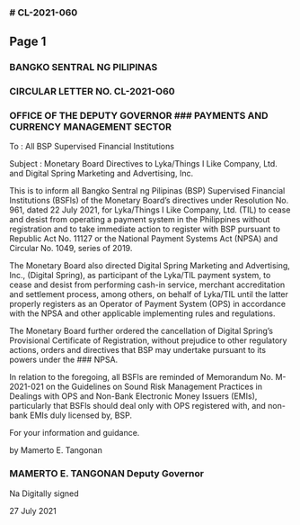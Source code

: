 ### # CL-2021-060

## Page 1

### BANGKO SENTRAL NG PILIPINAS

### CIRCULAR LETTER NO. CL-2021-O60

### OFFICE OF THE DEPUTY GOVERNOR ### PAYMENTS AND CURRENCY MANAGEMENT SECTOR

To : All BSP Supervised Financial Institutions

Subject : Monetary Board Directives to Lyka/Things I Like Company, Ltd. and Digital Spring Marketing and Advertising, Inc.

This is to inform all Bangko Sentral ng Pilipinas (BSP) Supervised Financial Institutions (BSFls) of the Monetary Board’s directives under Resolution No. 961, dated 22 July 2021, for Lyka/Things I Like Company, Ltd. (TIL) to cease and desist from operating a payment system in the Philippines without registration and to take immediate action to register with BSP pursuant to Republic Act No. 11127 or the National Payment Systems Act (NPSA) and Circular No. 1049, series of 2019.

The Monetary Board also directed Digital Spring Marketing and Advertising, Inc., (Digital Spring), as participant of the Lyka/TIL payment system, to cease and desist from performing cash-in service, merchant accreditation and settlement process, among others, on behalf of Lyka/TIL until the latter properly registers as an Operator of Payment System (OPS) in accordance with the NPSA and other applicable implementing rules and regulations.

The Monetary Board further ordered the cancellation of Digital Spring’s Provisional Certificate of Registration, without prejudice to other regulatory actions, orders and directives that BSP may undertake pursuant to its powers under the ### NPSA.

In relation to the foregoing, all BSFls are reminded of Memorandum No. M- 2021-021 on the Guidelines on Sound Risk Management Practices in Dealings with OPS and Non-Bank Electronic Money Issuers (EMIs), particularly that BSFls should deal only with OPS registered with, and non-bank EMIs duly licensed by, BSP.

For your information and guidance.

by Mamerto E. Tangonan

### MAMERTO E. TANGONAN Deputy Governor

Na Digitally signed

27 July 2021

